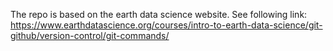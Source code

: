 The repo is based on the earth data science website. See following link:
 https://www.earthdatascience.org/courses/intro-to-earth-data-science/git-github/version-control/git-commands/